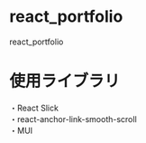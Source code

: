 # react_portfolio
react_portfolio

# 使用ライブラリ
・React Slick<br>
・react-anchor-link-smooth-scroll<br>
・MUI<br>
